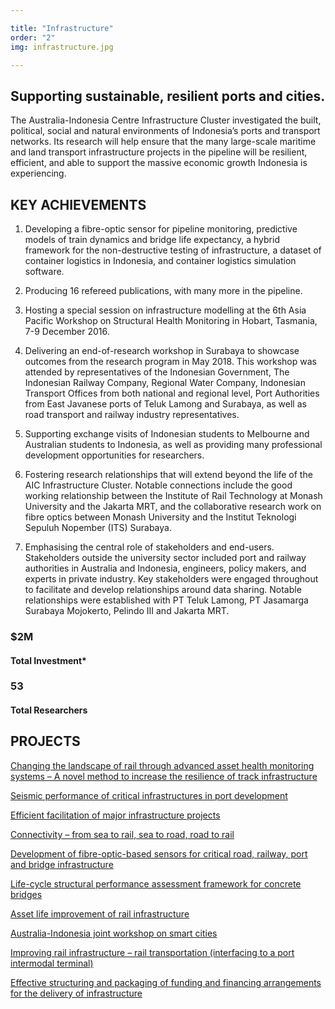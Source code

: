 ```yaml
---

title: "Infrastructure"
order: "2"
img: infrastructure.jpg

---
```

<div id="top-target"></div>

## Supporting sustainable, resilient ports and cities.

The Australia-Indonesia Centre Infrastructure Cluster investigated the built, political, social and natural environments of Indonesia’s ports and transport networks. Its research will help ensure that the many large-scale maritime and land transport infrastructure projects in the pipeline will be resilient, efficient, and able to support the massive economic growth Indonesia is experiencing.<!--more-->

## KEY ACHIEVEMENTS
1. Developing a fibre-optic sensor for pipeline monitoring, predictive models of train dynamics and bridge life expectancy, a hybrid framework for the non-destructive testing of infrastructure, a dataset of container logistics in Indonesia, and container logistics simulation software.

1. Producing 16 refereed publications, with many more in the pipeline.

1. Hosting a special session on infrastructure modelling at the 6th Asia Pacific Workshop on Structural Health Monitoring in Hobart, Tasmania, 7-9 December 2016.

1. Delivering an end-of-research workshop in Surabaya to showcase outcomes from the research program in May 2018. This workshop was attended by representatives of the Indonesian Government, The Indonesian Railway Company, Regional Water Company, Indonesian Transport Offices from both national and regional level, Port Authorities from East Javanese ports of Teluk Lamong and Surabaya, as well as road transport and railway industry representatives.

1. Supporting exchange visits of Indonesian students to Melbourne and Australian students to Indonesia, as well as providing many professional development opportunities for researchers.

1. Fostering research relationships that will extend beyond the life of the AIC Infrastructure Cluster. Notable connections include the good working relationship between the Institute of Rail Technology at Monash University and the Jakarta MRT, and the collaborative research work on fibre optics between Monash University and the Institut Teknologi Sepuluh Nopember (ITS) Surabaya.

1. Emphasising the central role of stakeholders and end-users. Stakeholders outside the university sector included port and railway authorities in Australia and Indonesia, engineers, policy makers, and experts in private industry. Key stakeholders were engaged throughout to facilitate and develop relationships around data sharing. Notable relationships were established with PT Teluk Lamong, PT Jasamarga Surabaya Mojokerto, Pelindo III and Jakarta MRT.

### $2M
#### Total Investment*

### 53
#### Total Researchers

<div id="bot-target"></div>

## PROJECTS

[Changing the landscape of rail through advanced asset health monitoring systems – A novel method to increase the resilience of track infrastructure](https://australiaindonesiacentre.org/projects/changing-landscape-rail-advanced-asset-health-monitoring-systems-novel-method-increase-resilience-track-infrastructure/)

[Seismic performance of critical infrastructures in port development](https://australiaindonesiacentre.org/projects/seismic-performance-critical-infrastructures-port-development/)

[Efficient facilitation of major infrastructure projects](https://australiaindonesiacentre.org/projects/efficient-facilitation-major-infrastructure-projects/)

[Connectivity – from sea to rail, sea to road, road to rail](https://australiaindonesiacentre.org/projects/connectivity-sea-rail-sea-road-road-rail/)

[Development of fibre-optic-based sensors for critical road, railway, port and bridge infrastructure](https://australiaindonesiacentre.org/projects/development-fibre-optic-based-sensors-critical-road-railway-port-bridge-pipeline-monitoring/)

[Life-cycle structural performance assessment framework for concrete bridges](https://australiaindonesiacentre.org/projects/life-cycle-structural-performance-assessment-framework-for-concrete-bridges/)

[Asset life improvement of rail infrastructure](https://australiaindonesiacentre.org/projects/asset-life-improvement-of-rail-infrastructure/)

[Australia-Indonesia joint workshop on smart cities](https://australiaindonesiacentre.org/projects/australia-indonesia-joint-workshop-on-smart-cities/)

[Improving rail infrastructure – rail transportation (interfacing to a port intermodal terminal)](https://australiaindonesiacentre.org/projects/improving-rail-infrastructure-rail-transportation-interfacing-port-intermodal-terminal/)

[Effective structuring and packaging of funding and financing arrangements for the delivery of infrastructure](https://australiaindonesiacentre.org/projects/effective-structuring-packaging-funding-financing-arrangements-delivery-infrastructure/)


